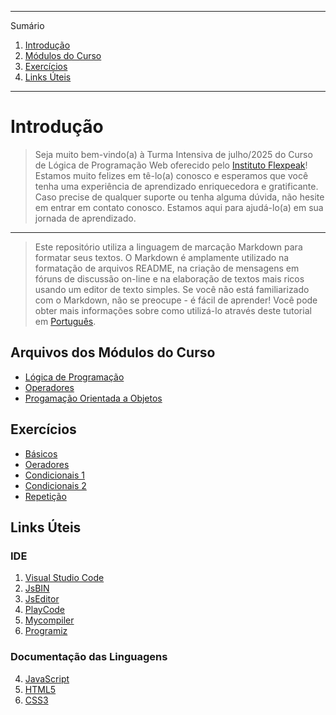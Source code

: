 *******
Sumário
 1. [Introdução](#introdução)
 2. [Módulos do Curso](#módulos-do-curso)
 3. [Exercícios](#exercícios)
 4. [Links Úteis](#links-úteis)
*******

# Introdução

>Seja muito bem-vindo(a) à Turma Intensiva de julho/2025 do Curso de Lógica de Programação Web oferecido pelo [Instituto Flexpeak](http://ifpk.com.br)! Estamos muito felizes em tê-lo(a) conosco e esperamos que você tenha uma experiência de aprendizado enriquecedora e gratificante. Caso precise de qualquer suporte ou tenha alguma dúvida, não hesite em entrar em contato conosco. Estamos aqui para ajudá-lo(a) em sua jornada de aprendizado.
*******

> Este repositório utiliza a linguagem de marcação Markdown para formatar seus textos. O Markdown é amplamente utilizado na formatação de arquivos README, na criação de mensagens em fóruns de discussão on-line e na elaboração de textos mais ricos usando um editor de texto simples. Se você não está familiarizado com o Markdown, não se preocupe - é fácil de aprender! Você pode obter mais informações sobre como utilizá-lo através deste tutorial em [Português](https://github.com/luong-komorebi/Markdown-Tutorial/blob/master/README_pt-BR.md).

## Arquivos dos Módulos do Curso

* [Lógica de Programação](https://github.com)
* [Operadores](https://github.com)
* [Progamação Orientada a Objetos](https://github.com)


## Exercícios

* [Básicos](https://github.com)
* [Oeradores](https://github.com)
* [Condicionais 1](https://github.com)
* [Condicionais 2](https://github.com)
* [Repetição](https://github.com)


## Links Úteis

### IDE
1. [Visual Studio Code](https://code.visualstudio.com/)
2. [JsBIN](https://jsbin.com/?js,console)
3. [JsEditor](https://jseditor.io/)
4. [PlayCode](https://playcode.io/)
5. [Mycompiler](https://www.mycompiler.io/pt/new/nodejs)
6. [Programiz](https://www.programiz.com/javascript/online-compiler/?utm_source=compiler-output-popup&utm_campaign=programiz&utm_medium=referral)

### Documentação das Linguagens
4. [JavaScript](https://developer.mozilla.org/en-US/docs/Web/JavaScript)
5. [HTML5](https://developer.mozilla.org/en-US/docs/Web/HTML)
6. [CSS3](https://developer.mozilla.org/en-US/docs/Web/CSS)
